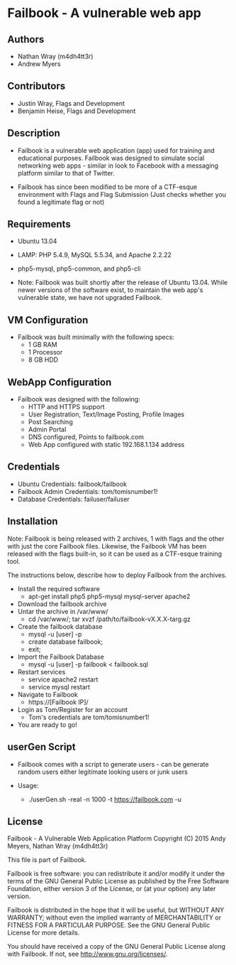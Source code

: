 # Failbook - A vulnerable web app

## Authors
- Nathan Wray (m4dh4tt3r)
- Andrew Myers

## Contributors
- Justin Wray, Flags and Development
- Benjamin Heise, Flags and Development

## Description
- Failbook is a vulnerable web application (app) used for training and educational purposes. Failbook was designed to simulate social networking web apps - similar in look to Facebook with a messaging platform similar to that of Twitter.

- Failbook has since been modified to be more of a CTF-esque environment with Flags and Flag Submission (Just checks whether you found a legitimate flag or not)

## Requirements
- Ubuntu 13.04
- LAMP: PHP 5.4.9, MySQL 5.5.34, and Apache 2.2.22
- php5-mysql, php5-common, and php5-cli 
	
- Note: Failbook was built shortly after the release of Ubuntu 13.04. While newer versions of the software exist, to maintain the web app's vulnerable state, we have not upgraded Failbook.
	
## VM Configuration
- Failbook was built minimally with the following specs:
  - 1 GB RAM
  - 1 Processor
  - 8 GB HDD

## WebApp Configuration
- Failbook was designed with the following:
  - HTTP and HTTPS support
  - User Registration, Text/Image Posting, Profile Images
  - Post Searching
  - Admin Portal
  - DNS configured, Points to failbook.com
  - Web App configured with static 192.168.1.134 address

## Credentials
- Ubuntu Credentials: failbook/failbook
- Failbook Admin Credentials: tom/tomisnumber1!
- Database Credentials: failuser/failuser

## Installation
Note: Failbook is being released with 2 archives, 1 with flags and the other with just the core Failbook files.
Likewise, the Failbook VM has been released with the flags built-in, so it can be used as a CTF-esque training tool.

The instructions below, describe how to deploy Failbook from the archives. 

- Install the required software
  - apt-get install php5 php5-mysql mysql-server apache2
- Download the failbook archive
- Untar the archive in /var/www/
  - cd /var/www/; tar xvzf /path/to/failbook-vX.X.X-targ.gz
- Create the failbook database
  - mysql -u [user] -p
  - create database failbook;
  - exit;
- Import the Failbook Database
  - mysql -u [user] -p failbook < failbook.sql
- Restart services
  - service apache2 restart
  - service mysql restart
- Navigate to Failbook
  - https://[Failbook IP]/
- Login as Tom/Register for an account
  - Tom's credentials are tom/tomisnumber1!
- You are ready to go!
	
## userGen Script
- Failbook comes with a script to generate users - can be generate random users either legitimate looking users or junk users
	
- Usage:
  - ./userGen.sh -real -n 1000 -t https://failbook.com -u 

## License	
Failbook - A Vulnerable Web Application Platform
Copyright (C) 2015 Andy Meyers, Nathan Wray (m4dh4tt3r)

This file is part of Failbook.

Failbook is free software: you can redistribute it and/or modify
it under the terms of the GNU General Public License as published by
the Free Software Foundation, either version 3 of the License, or
(at your option) any later version.

Failbook is distributed in the hope that it will be useful,
but WITHOUT ANY WARRANTY; without even the implied warranty of
MERCHANTABILITY or FITNESS FOR A PARTICULAR PURPOSE.  See the
GNU General Public License for more details.

You should have received a copy of the GNU General Public License
along with Failbook.  If not, see <http://www.gnu.org/licenses/>.
